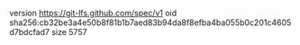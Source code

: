 version https://git-lfs.github.com/spec/v1
oid sha256:cb32be3a4e50b8f81b1b7aed83b94da8f8efba4ba055b0c201c4605d7bdcfad7
size 5757
